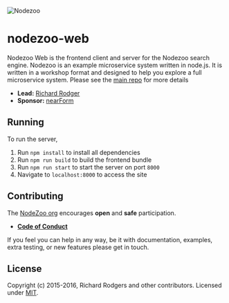 ![Nodezoo](https://raw.githubusercontent.com/nodezoo/nodezoo-org/master/assets/logo-nodezoo.png)

# nodezoo-web
Nodezoo Web is the frontend client and server for the Nodezoo search engine. Nodezoo is an example microservice system written in node.js. It is written in a workshop format and designed to help you explore a full microservice
system. Please see the [main repo][] for more details

- __Lead:__ [Richard Rodger][Lead]
- __Sponsor:__ [nearForm][]

## Running
To run the server,

1. Run `npm install` to install all dependencies
2. Run `npm run build` to build the frontend bundle
3. Run `npm run start` to start the server on port `8000`
4. Navigate to `localhost:8000` to access the site

## Contributing
The [NodeZoo org][] encourages __open__ and __safe__ participation.

- __[Code of Conduct]__

If you feel you can help in any way, be it with documentation, examples, extra testing, or new
features please get in touch.

## License
Copyright (c) 2015-2016, Richard Rodgers and other contributors.
Licensed under [MIT][].


[MIT]: ./LICENSE
[Code of Conduct]: https://github.com/nodezoo/nodezoo-org/blob/master/CoC.md
[nearForm]: http://www.nearform.com/
[NodeZoo org]: http://www.nodezoo.com/
[Lead]: https://github.com/rjrodger
[main repo]: https://github.com/nodezoo
[MIT]: ./LICENSE
